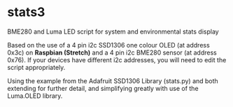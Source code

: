 # stats3
BME280 and Luma LED script for system and environmental stats display

Based on the use of a 4 pin i2c SSD1306 one colour OLED (at address 0x3c) on <b>Raspbian (Stretch)</b> and a 4 pin i2c BME280 sensor (at address 0x76). If your devices have different i2c addresses, you will need to edit the script appropriately.

Using the example from the Adafruit SSD1306 Library (stats.py) and both extending for further detail, and simplifying greatly with use of the Luma.OLED library.
